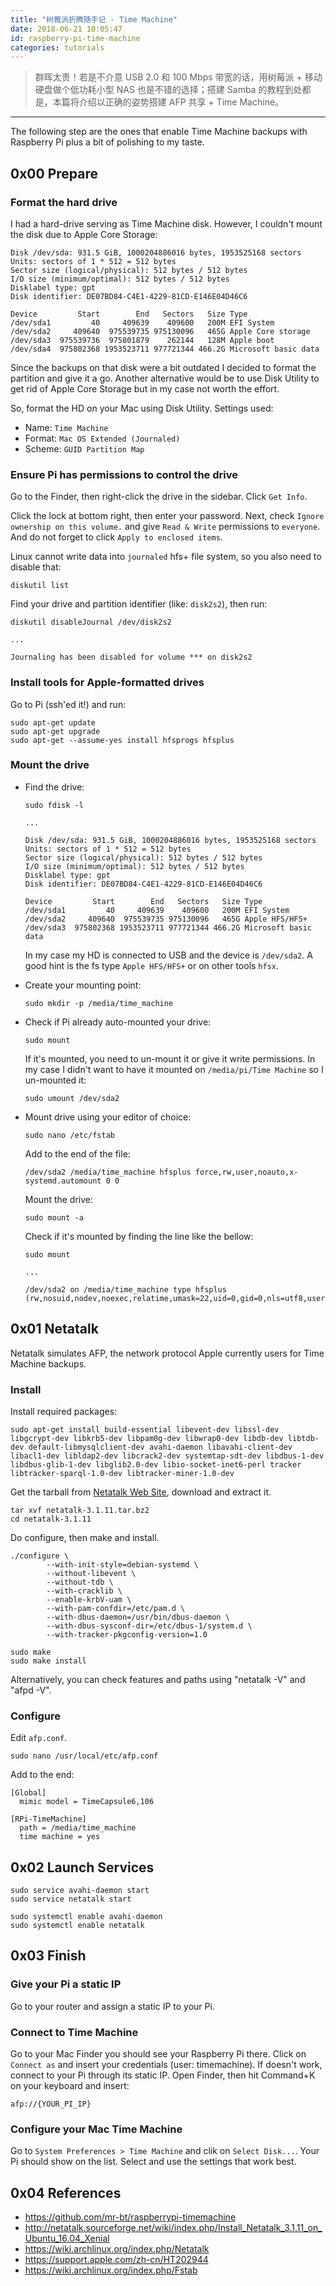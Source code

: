 ```yaml
---
title: "树莓派折腾随手记 - Time Machine"
date: 2018-06-21 10:05:47
id: raspberry-pi-time-machine
categories: tutorials
---
```


> 群晖太贵！若是不介意 USB 2.0 和 100 Mbps 带宽的话，用树莓派 + 移动硬盘做个低功耗小型 NAS 也是不错的选择；搭建 Samba 的教程到处都是，本篇将介绍以正确的姿势搭建 AFP 共享 + Time Machine。

-------

The following step are the ones that enable Time Machine backups with Raspberry Pi plus a bit of polishing to my taste.

## 0x00 Prepare

### Format the hard drive

I had a hard-drive serving as Time Machine disk. However, I couldn't mount the disk due to Apple Core Storage:

```
Disk /dev/sda: 931.5 GiB, 1000204886016 bytes, 1953525168 sectors
Units: sectors of 1 * 512 = 512 bytes
Sector size (logical/physical): 512 bytes / 512 bytes
I/O size (minimum/optimal): 512 bytes / 512 bytes
Disklabel type: gpt
Disk identifier: DE07BD84-C4E1-4229-81CD-E146E04D46C6

Device         Start        End   Sectors   Size Type
/dev/sda1         40     409639    409600   200M EFI System
/dev/sda2     409640  975539735 975130096   465G Apple Core storage
/dev/sda3  975539736  975801879    262144   128M Apple boot
/dev/sda4  975802368 1953523711 977721344 466.2G Microsoft basic data
```

Since the backups on that disk were a bit outdated I decided to format the partition and give it a go. Another alternative would be to use Disk Utility to get rid of Apple Core Storage but in my case not worth the effort.

So, format the HD on your Mac using Disk Utility. Settings used:

- Name: `Time Machine`
- Format: `Mac OS Extended (Journaled)`
- Scheme: `GUID Partition Map`

### Ensure Pi has permissions to control the drive

Go to the Finder, then right-click the drive in the sidebar. Click `Get Info`.

Click the lock at bottom right, then enter your password. Next, check `Ignore ownership on this volume.` and give `Read & Write` permissions to `everyone`. And do not forget to click `Apply to enclosed items`.

Linux cannot write data into `journaled` hfs+ file system, so you also need to disable that:

```
diskutil list
```

Find your drive and partition identifier (like: `disk2s2`), then run:

```
diskutil disableJournal /dev/disk2s2

...

Journaling has been disabled for volume *** on disk2s2
```

### Install tools for Apple-formatted drives

Go to Pi (ssh'ed it!) and run:
```
sudo apt-get update
sudo apt-get upgrade
sudo apt-get --assume-yes install hfsprogs hfsplus
```

### Mount the drive

- Find the drive:

  ```
  sudo fdisk -l

  ...

  Disk /dev/sda: 931.5 GiB, 1000204886016 bytes, 1953525168 sectors
  Units: sectors of 1 * 512 = 512 bytes
  Sector size (logical/physical): 512 bytes / 512 bytes
  I/O size (minimum/optimal): 512 bytes / 512 bytes
  Disklabel type: gpt
  Disk identifier: DE07BD84-C4E1-4229-81CD-E146E04D46C6

  Device         Start        End   Sectors   Size Type
  /dev/sda1         40     409639    409600   200M EFI System
  /dev/sda2     409640  975539735 975130096   465G Apple HFS/HFS+
  /dev/sda3  975802368 1953523711 977721344 466.2G Microsoft basic data
  ```

  In my case my HD is connected to USB and the device is `/dev/sda2`. A good hint is the fs type `Apple HFS/HFS+` or on other tools `hfsx`. 

- Create your mounting point:

  ```
  sudo mkdir -p /media/time_machine
  ```

- Check if Pi already auto-mounted your drive:

  ```
  sudo mount
  ```

  If it's mounted, you need to un-mount it or give it write permissions. In my case I didn't want to have it mounted on `/media/pi/Time Machine` so I un-mounted it:

  ```
  sudo umount /dev/sda2
  ```

- Mount drive using your editor of choice:

  ```
  sudo nano /etc/fstab
  ```

  Add to the end of the file:

  ```
  /dev/sda2 /media/time_machine hfsplus force,rw,user,noauto,x-systemd.automount 0 0
  ```

  Mount the drive:

  ```
  sudo mount -a
  ```

  Check if it's mounted by finding the line like the bellow:

  ```
  sudo mount

  ...
  
  /dev/sda2 on /media/time_machine type hfsplus (rw,nosuid,nodev,noexec,relatime,umask=22,uid=0,gid=0,nls=utf8,user)
  ```

## 0x01 Netatalk

Netatalk simulates AFP, the network protocol Apple currently users for Time Machine backups.

### Install

Install required packages:

```
sudo apt-get install build-essential libevent-dev libssl-dev libgcrypt-dev libkrb5-dev libpam0g-dev libwrap0-dev libdb-dev libtdb-dev default-libmysqlclient-dev avahi-daemon libavahi-client-dev libacl1-dev libldap2-dev libcrack2-dev systemtap-sdt-dev libdbus-1-dev libdbus-glib-1-dev libglib2.0-dev libio-socket-inet6-perl tracker libtracker-sparql-1.0-dev libtracker-miner-1.0-dev
```

Get the tarball from [Netatalk Web Site](http://netatalk.sourceforge.net/), download and extract it.

```
tar xvf netatalk-3.1.11.tar.bz2
cd netatalk-3.1.11
```

Do configure, then make and install.

```
./configure \
        --with-init-style=debian-systemd \
        --without-libevent \
        --without-tdb \
        --with-cracklib \
        --enable-krbV-uam \
        --with-pam-confdir=/etc/pam.d \
        --with-dbus-daemon=/usr/bin/dbus-daemon \
        --with-dbus-sysconf-dir=/etc/dbus-1/system.d \
        --with-tracker-pkgconfig-version=1.0
```

```
sudo make
sudo make install
```

Alternatively, you can check features and paths using "netatalk -V" and "afpd -V".

### Configure

Edit `afp.conf`.

```
sudo nano /usr/local/etc/afp.conf
```

Add to the end:

```
[Global]
  mimic model = TimeCapsule6,106

[RPi-TimeMachine]
  path = /media/time_machine
  time machine = yes
```

## 0x02 Launch Services

```
sudo service avahi-daemon start
sudo service netatalk start
```

```
sudo systemctl enable avahi-daemon
sudo systemctl enable netatalk
```

## 0x03 Finish

### Give your Pi a static IP

Go to your router and assign a static IP to your Pi.

### Connect to Time Machine

Go to your Mac Finder you should see your Raspberry Pi there.
Click on `Connect as` and insert your credentials (user: timemachine). If doesn't work, connect to your Pi through its static IP. Open Finder, then hit Command+K on your keyboard and insert:

```
afp://{YOUR_PI_IP}
```

### Configure your Mac Time Machine

Go to `System Preferences > Time Machine` and clik on `Select Disk...`. Your Pi should show on the list. Select and use the settings that work best.

## 0x04 References

- <https://github.com/mr-bt/raspberrypi-timemachine>
- <http://netatalk.sourceforge.net/wiki/index.php/Install_Netatalk_3.1.11_on_Ubuntu_16.04_Xenial>
- <https://wiki.archlinux.org/index.php/Netatalk>
- <https://support.apple.com/zh-cn/HT202944>
- <https://wiki.archlinux.org/index.php/Fstab>